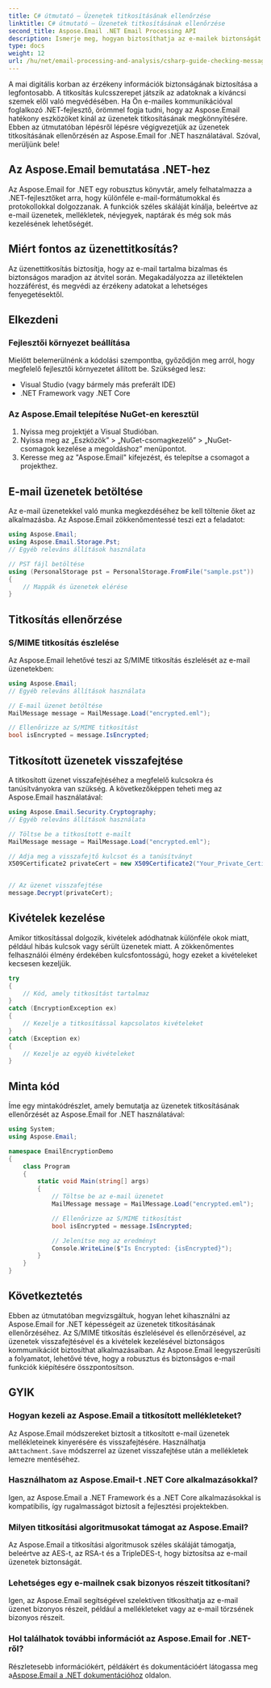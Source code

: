 ```yaml
---
title: C# útmutató – Üzenetek titkosításának ellenőrzése
linktitle: C# útmutató – Üzenetek titkosításának ellenőrzése
second_title: Aspose.Email .NET Email Processing API
description: Ismerje meg, hogyan biztosíthatja az e-mailek biztonságát az Aspose.Email for .NET segítségével. Titkosítás ellenőrzése, üzenetek visszafejtése stb.
type: docs
weight: 12
url: /hu/net/email-processing-and-analysis/csharp-guide-checking-messages-for-encryption/
---
```


A mai digitális korban az érzékeny információk biztonságának biztosítása a legfontosabb. A titkosítás kulcsszerepet játszik az adatoknak a kíváncsi szemek elől való megvédésében. Ha Ön e-mailes kommunikációval foglalkozó .NET-fejlesztő, örömmel fogja tudni, hogy az Aspose.Email hatékony eszközöket kínál az üzenetek titkosításának megkönnyítésére. Ebben az útmutatóban lépésről lépésre végigvezetjük az üzenetek titkosításának ellenőrzésén az Aspose.Email for .NET használatával. Szóval, merüljünk bele!

## Az Aspose.Email bemutatása .NET-hez

Az Aspose.Email for .NET egy robusztus könyvtár, amely felhatalmazza a .NET-fejlesztőket arra, hogy különféle e-mail-formátumokkal és protokollokkal dolgozzanak. A funkciók széles skáláját kínálja, beleértve az e-mail üzenetek, mellékletek, névjegyek, naptárak és még sok más kezelésének lehetőségét.

## Miért fontos az üzenettitkosítás?

Az üzenettitkosítás biztosítja, hogy az e-mail tartalma bizalmas és biztonságos maradjon az átvitel során. Megakadályozza az illetéktelen hozzáférést, és megvédi az érzékeny adatokat a lehetséges fenyegetésektől.

## Elkezdeni

### Fejlesztői környezet beállítása

Mielőtt belemerülnénk a kódolási szempontba, győződjön meg arról, hogy megfelelő fejlesztői környezetet állított be. Szükséged lesz:

- Visual Studio (vagy bármely más preferált IDE)
- .NET Framework vagy .NET Core

### Az Aspose.Email telepítése NuGet-en keresztül

1. Nyissa meg projektjét a Visual Studióban.
2. Nyissa meg az „Eszközök” > „NuGet-csomagkezelő” > „NuGet-csomagok kezelése a megoldáshoz” menüpontot.
3. Keresse meg az "Aspose.Email" kifejezést, és telepítse a csomagot a projekthez.

## E-mail üzenetek betöltése

Az e-mail üzenetekkel való munka megkezdéséhez be kell töltenie őket az alkalmazásba. Az Aspose.Email zökkenőmentessé teszi ezt a feladatot:

```csharp
using Aspose.Email;
using Aspose.Email.Storage.Pst;
// Egyéb releváns állítások használata

// PST fájl betöltése
using (PersonalStorage pst = PersonalStorage.FromFile("sample.pst"))
{
    // Mappák és üzenetek elérése
}
```

## Titkosítás ellenőrzése

### S/MIME titkosítás észlelése

Az Aspose.Email lehetővé teszi az S/MIME titkosítás észlelését az e-mail üzenetekben:

```csharp
using Aspose.Email;
// Egyéb releváns állítások használata

// E-mail üzenet betöltése
MailMessage message = MailMessage.Load("encrypted.eml");

// Ellenőrizze az S/MIME titkosítást
bool isEncrypted = message.IsEncrypted;
```

## Titkosított üzenetek visszafejtése

A titkosított üzenet visszafejtéséhez a megfelelő kulcsokra és tanúsítványokra van szükség. A következőképpen teheti meg az Aspose.Email használatával:

```csharp
using Aspose.Email.Security.Cryptography;
// Egyéb releváns állítások használata

// Töltse be a titkosított e-mailt
MailMessage message = MailMessage.Load("encrypted.eml");

// Adja meg a visszafejtő kulcsot és a tanúsítványt
X509Certificate2 privateCert = new X509Certificate2("Your_Private_Certificate_File" );


// Az üzenet visszafejtése
message.Decrypt(privateCert);
```

## Kivételek kezelése

Amikor titkosítással dolgozik, kivételek adódhatnak különféle okok miatt, például hibás kulcsok vagy sérült üzenetek miatt. A zökkenőmentes felhasználói élmény érdekében kulcsfontosságú, hogy ezeket a kivételeket kecsesen kezeljük.

```csharp
try
{
    // Kód, amely titkosítást tartalmaz
}
catch (EncryptionException ex)
{
    // Kezelje a titkosítással kapcsolatos kivételeket
}
catch (Exception ex)
{
    // Kezelje az egyéb kivételeket
}
```

## Minta kód

Íme egy mintakódrészlet, amely bemutatja az üzenetek titkosításának ellenőrzését az Aspose.Email for .NET használatával:

```csharp
using System;
using Aspose.Email;

namespace EmailEncryptionDemo
{
    class Program
    {
        static void Main(string[] args)
        {
            // Töltse be az e-mail üzenetet
            MailMessage message = MailMessage.Load("encrypted.eml");

            // Ellenőrizze az S/MIME titkosítást
            bool isEncrypted = message.IsEncrypted;

            // Jelenítse meg az eredményt
            Console.WriteLine($"Is Encrypted: {isEncrypted}");
        }
    }
}
```

## Következtetés

Ebben az útmutatóban megvizsgáltuk, hogyan lehet kihasználni az Aspose.Email for .NET képességeit az üzenetek titkosításának ellenőrzéséhez. Az S/MIME titkosítás észlelésével és ellenőrzésével, az üzenetek visszafejtésével és a kivételek kezelésével biztonságos kommunikációt biztosíthat alkalmazásaiban. Az Aspose.Email leegyszerűsíti a folyamatot, lehetővé téve, hogy a robusztus és biztonságos e-mail funkciók kiépítésére összpontosítson.

## GYIK

### Hogyan kezeli az Aspose.Email a titkosított mellékleteket?

 Az Aspose.Email módszereket biztosít a titkosított e-mail üzenetek mellékleteinek kinyerésére és visszafejtésére. Használhatja a`Attachment.Save` módszerrel az üzenet visszafejtése után a mellékletek lemezre mentéséhez.

### Használhatom az Aspose.Email-t .NET Core alkalmazásokkal?

Igen, az Aspose.Email a .NET Framework és a .NET Core alkalmazásokkal is kompatibilis, így rugalmasságot biztosít a fejlesztési projektekben.

### Milyen titkosítási algoritmusokat támogat az Aspose.Email?

Az Aspose.Email a titkosítási algoritmusok széles skáláját támogatja, beleértve az AES-t, az RSA-t és a TripleDES-t, hogy biztosítsa az e-mail üzenetek biztonságát.

### Lehetséges egy e-mailnek csak bizonyos részeit titkosítani?

Igen, az Aspose.Email segítségével szelektíven titkosíthatja az e-mail üzenet bizonyos részeit, például a mellékleteket vagy az e-mail törzsének bizonyos részeit.

### Hol találhatok további információt az Aspose.Email for .NET-ről?

 Részletesebb információkért, példákért és dokumentációért látogassa meg a[Aspose.Email a .NET dokumentációhoz](https://reference.aspose.com/email/net) oldalon.
